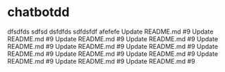 # chatbotdd
dfsdfds
sdfsd
dsfdfds
sdfdsfdf
afefefe
 Update README.md #9  Update README.md #9  Update README.md #9 
 Update README.md #9  Update README.md #9  Update README.md #9  Update README.md #9  Update README.md #9 
 Update README.md #9  Update README.md #9  Update README.md #9  Update README.md #9  Update README.md #9 
